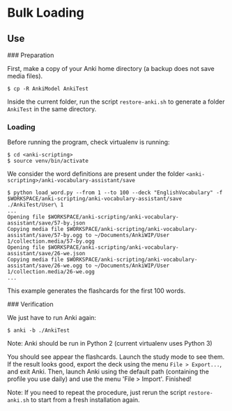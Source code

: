 Bulk Loading
============

Use
---


### Preparation

First, make a copy of your Anki home directory (a backup does not save media files).

```
$ cp -R AnkiModel AnkiTest
```

Inside the current folder, run the script `restore-anki.sh` to generate a folder `AnkiTest` in the same directory. 

### Loading

Before running the program, check virtualenv is running:

```
$ cd <anki-scripting>
$ source venv/bin/activate
```

We consider the word definitions are present under the folder `<anki-scripting>/anki-vocabulary-assistant/save`

```
$ python load_word.py --from 1 --to 100 --deck "EnglishVocabulary" -f $WORKSPACE/anki-scripting/anki-vocabulary-assistant/save ./AnkiTest/User\ 1
...
Opening file $WORKSPACE/anki-scripting/anki-vocabulary-assistant/save/57-by.json
Copying media file $WORKSPACE/anki-scripting/anki-vocabulary-assistant/save/57-by.ogg to ~/Documents/AnkiWIP/User 1/collection.media/57-by.ogg
Opening file $WORKSPACE/anki-scripting/anki-vocabulary-assistant/save/26-we.json
Copying media file $WORKSPACE/anki-scripting/anki-vocabulary-assistant/save/26-we.ogg to ~/Documents/AnkiWIP/User 1/collection.media/26-we.ogg
...
```

This example generates the flashcards for the first 100 words. 


### Verification

We just have to run Anki again:

```
$ anki -b ./AnkiTest
```

Note: Anki should be run in Python 2 (current virtualenv uses Python 3)

You should see appear the flashcards. Launch the study mode to see them. If the result looks good, export the deck using the menu `File > Export...`, and exit Anki. Then, launch Anki using the default path (containing the profile you use daily) and use the menu 'File > Import'. Finished!

Note: If you need to repeat the procedure, just rerun the script `restore-anki.sh` to start from a fresh installation again.
